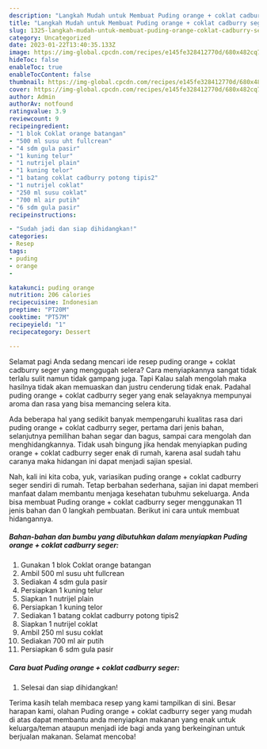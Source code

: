 ```yaml
---
description: "Langkah Mudah untuk Membuat Puding orange + coklat cadburry seger Anti Gagal"
title: "Langkah Mudah untuk Membuat Puding orange + coklat cadburry seger Anti Gagal"
slug: 1325-langkah-mudah-untuk-membuat-puding-orange-coklat-cadburry-seger-anti-gagal
category: Uncategorized
date: 2023-01-22T13:40:35.133Z
image: https://img-global.cpcdn.com/recipes/e145fe328412770d/680x482cq70/puding-orange-coklat-cadburry-seger-foto-resep-utama.jpg
hideToc: false
enableToc: true
enableTocContent: false
thumbnail: https://img-global.cpcdn.com/recipes/e145fe328412770d/680x482cq70/puding-orange-coklat-cadburry-seger-foto-resep-utama.jpg
cover: https://img-global.cpcdn.com/recipes/e145fe328412770d/680x482cq70/puding-orange-coklat-cadburry-seger-foto-resep-utama.jpg
author: Admin
authorAv: notfound
ratingvalue: 3.9
reviewcount: 9
recipeingredient:
- "1 blok Coklat orange batangan"
- "500 ml susu uht fullcrean"
- "4 sdm gula pasir"
- "1 kuning telur"
- "1 nutrijel plain"
- "1 kuning telor"
- "1 batang coklat cadburry potong tipis2"
- "1 nutrijel coklat"
- "250 ml susu coklat"
- "700 ml air putih"
- "6 sdm gula pasir"
recipeinstructions:

- "Sudah jadi dan siap dihidangkan!"
categories:
- Resep
tags:
- puding
- orange
- 

katakunci: puding orange  
nutrition: 206 calories
recipecuisine: Indonesian
preptime: "PT20M"
cooktime: "PT57M"
recipeyield: "1"
recipecategory: Dessert

---
```



Selamat pagi Anda sedang mencari ide resep puding orange + coklat cadburry seger yang menggugah selera? Cara menyiapkannya sangat tidak terlalu sulit namun tidak gampang juga. Tapi Kalau salah mengolah maka hasilnya tidak akan memuaskan dan justru cenderung tidak enak. Padahal puding orange + coklat cadburry seger yang enak selayaknya mempunyai aroma dan rasa yang bisa memancing selera kita.


Ada beberapa hal yang sedikit banyak mempengaruhi kualitas rasa dari puding orange + coklat cadburry seger, pertama dari jenis bahan, selanjutnya pemilihan bahan segar dan bagus, sampai cara mengolah dan menghidangkannya. Tidak usah bingung jika hendak menyiapkan puding orange + coklat cadburry seger enak di rumah, karena asal sudah tahu caranya maka hidangan ini dapat menjadi sajian spesial.




Nah, kali ini kita coba, yuk, variasikan puding orange + coklat cadburry seger sendiri di rumah. Tetap berbahan sederhana, sajian ini dapat memberi manfaat dalam membantu menjaga kesehatan tubuhmu sekeluarga. Anda bisa membuat Puding orange + coklat cadburry seger menggunakan 11 jenis bahan dan 0 langkah pembuatan. Berikut ini cara untuk membuat hidangannya.

<!--inarticleads1-->

##### Bahan-bahan dan bumbu yang dibutuhkan dalam menyiapkan Puding orange + coklat cadburry seger:

1. Gunakan 1 blok Coklat orange batangan
1. Ambil 500 ml susu uht fullcrean
1. Sediakan 4 sdm gula pasir
1. Persiapkan 1 kuning telur
1. Siapkan 1 nutrijel plain
1. Persiapkan 1 kuning telor
1. Sediakan 1 batang coklat cadburry potong tipis2
1. Siapkan 1 nutrijel coklat
1. Ambil 250 ml susu coklat
1. Sediakan 700 ml air putih
1. Persiapkan 6 sdm gula pasir




<!--inarticleads2-->

##### Cara buat Puding orange + coklat cadburry seger:


1. Selesai dan siap dihidangkan!



Terima kasih telah membaca resep yang kami tampilkan di sini. Besar harapan kami, olahan Puding orange + coklat cadburry seger yang mudah di atas dapat membantu anda menyiapkan makanan yang enak untuk keluarga/teman ataupun menjadi ide bagi anda yang berkeinginan untuk berjualan makanan. Selamat mencoba!
